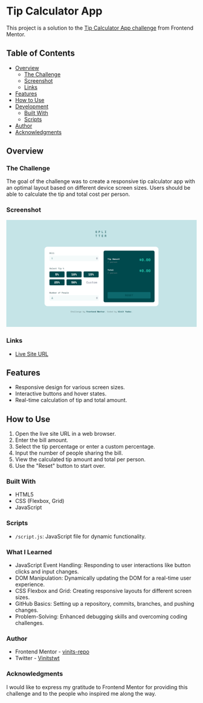 # Tip Calculator App

This project is a solution to the [Tip Calculator App challenge](https://www.frontendmentor.io/challenges/tip-calculator-app-ugJNGbJUX) from Frontend Mentor.

## Table of Contents

- [Overview](#overview)
  - [The Challenge](#the-challenge)
  - [Screenshot](#screenshot)
  - [Links](#links)
- [Features](#features)
- [How to Use](#how-to-use)
- [Development](#development)
  - [Built With](#built-with)
  - [Scripts](#scripts)
- [Author](#author)
- [Acknowledgments](#acknowledgments)

## Overview

### The Challenge

The goal of the challenge was to create a responsive tip calculator app with an optimal layout based on different device screen sizes. Users should be able to calculate the tip and total cost per person.

### Screenshot

![Tip Calculator App Screenshot](/images/Screenshot.png)

### Links

- [Live Site URL](https://65c50858821a4231c1fa1841--vinits-tip-calculator-app-main.netlify.app/)

## Features

- Responsive design for various screen sizes.
- Interactive buttons and hover states.
- Real-time calculation of tip and total amount.

## How to Use

1. Open the live site URL in a web browser.
2. Enter the bill amount.
3. Select the tip percentage or enter a custom percentage.
4. Input the number of people sharing the bill.
5. View the calculated tip amount and total per person.
6. Use the "Reset" button to start over.


### Built With

- HTML5
- CSS (Flexbox, Grid)
- JavaScript

### Scripts

- `/script.js`: JavaScript file for dynamic functionality.


### What I Learned

- JavaScript Event Handling: Responding to user interactions like button clicks and input changes.
- DOM Manipulation: Dynamically updating the DOM for a real-time user experience.
- CSS Flexbox and Grid: Creating responsive layouts for different screen sizes.
- GitHub Basics: Setting up a repository, commits, branches, and pushing changes.
- Problem-Solving: Enhanced debugging skills and overcoming coding challenges.


### Author
- Frontend Mentor - [vinits-repo](https://www.frontendmentor.io/profile/vinits-repo)
- Twitter - [Vinitstwt](https://twitter.com/Vinitstwt)

### Acknowledgments
I would like to express my gratitude to Frontend Mentor for providing this challenge and to the people who inspired me along the way.
